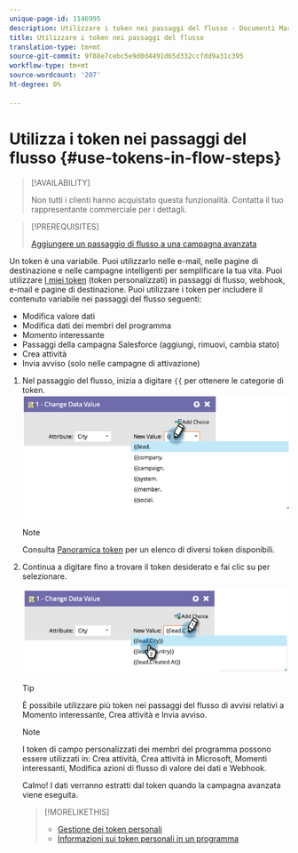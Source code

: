 ```yaml
---
unique-page-id: 1146995
description: Utilizzare i token nei passaggi del flusso - Documenti Marketo - Documentazione del prodotto
title: Utilizzare i token nei passaggi del flusso
translation-type: tm+mt
source-git-commit: 9f88e7cebc5e9d0d4491d65d332ccfdd9a31c395
workflow-type: tm+mt
source-wordcount: '207'
ht-degree: 0%

---
```



# Utilizza i token nei passaggi del flusso {#use-tokens-in-flow-steps}

>[!AVAILABILITY]
>
>Non tutti i clienti hanno acquistato questa funzionalità. Contatta il tuo rappresentante commerciale per i dettagli.

>[!PREREQUISITES]
>
>[Aggiungere un passaggio di flusso a una campagna avanzata](/help/marketo/product-docs/core-marketo-concepts/smart-campaigns/flow-actions/add-a-flow-step-to-a-smart-campaign.md)

Un token è una variabile. Puoi utilizzarlo nelle e-mail, nelle pagine di destinazione e nelle campagne intelligenti per semplificare la tua vita. Puoi utilizzare [I miei token](/help/marketo/product-docs/core-marketo-concepts/programs/tokens/understanding-my-tokens-in-a-program.md) (token personalizzati) in passaggi di flusso, webhook, e-mail e pagine di destinazione. Puoi utilizzare i token per includere il contenuto variabile nei passaggi del flusso seguenti:

* Modifica valore dati
* Modifica dati dei membri del programma
* Momento interessante
* Passaggi della campagna Salesforce (aggiungi, rimuovi, cambia stato)
* Crea attività
* Invia avviso (solo nelle campagne di attivazione)

1. Nel passaggio del flusso, inizia a digitare `{{` per ottenere le categorie di token. ![](assets/image2014-9-22-14-3a3-3a17.png)

   >[!NOTE]
   >
   >Consulta [Panoramica token](/help/marketo/product-docs/demand-generation/landing-pages/personalizing-landing-pages/tokens-overview.md) per un elenco di diversi token disponibili.

1. Continua a digitare fino a trovare il token desiderato e fai clic su per selezionare.

   ![](assets/image2014-9-22-14-3a3-3a48.png)

   >[!TIP]
   >
   >È possibile utilizzare più token nei passaggi del flusso di avvisi relativi a Momento interessante, Crea attività e Invia avviso.

   >[!NOTE]
   >
   >I token di campo personalizzati dei membri del programma possono essere utilizzati in: Crea attività, Crea attività in Microsoft, Momenti interessanti, Modifica azioni di flusso di valore dei dati e Webhook.

   Calmo! I dati verranno estratti dal token quando la campagna avanzata viene eseguita.

   >[!MORELIKETHIS]
   >
   >* [Gestione dei token personali](/help/marketo/product-docs/core-marketo-concepts/programs/tokens/managing-my-tokens.md)
   >* [Informazioni sui token personali in un programma](/help/marketo/product-docs/core-marketo-concepts/programs/tokens/understanding-my-tokens-in-a-program.md)

